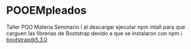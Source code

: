 # POOEMpleados
Taller POO Materia Seminario I
al descargar ejecutar npm intall para que carguen las librerias de Bootstrap devido a que se instalaron con npm i bootstrap@5.3.0
